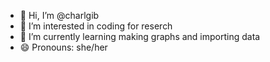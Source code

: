 - 👋 Hi, I’m @charlgib
- 👀 I’m interested in coding for reserch
- 🌱 I’m currently learning making graphs and importing data
- 😄 Pronouns: she/her

<!---
charlgib/charlgib is a ✨ special ✨ repository because its `README.md` (this file) appears on your GitHub profile.
You can click the Preview link to take a look at your changes.
--->
